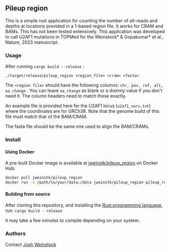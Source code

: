 ## Pileup region
This is a simple rust application for counting the number of alt-reads and depths at locations
provided in a 1-based region file. It works for CRAM and BAMs. This has not been tested extensively. 
This application was developed to call U2AF1 mutations in TOPMed for the 
Weinstock* & Gopakumar* et al., Nature, 2023 manuscript. 

### Usage

After running `cargo build --release` :

`./target/release/pileup_region <region_file> <cram> <fasta> `

The `<region file>` should have the following columns: `chr, pos, ref, alt, aa_change` . You 
can leave `aa_change` as blank or a dummy value if you don't need it. The column headers need to
match these exactly. 

An example file is provided here for the U2AF1 locus (`u2af1_vars.txt`) where the 
coordinates are for GRCh38. Note that the genome build of this file must match that of the 
BAM/CRAM. 

The fasta file should be the same one used to align the BAM/CRAMs. 

### Install

#### Using Docker
A pre-built Docker image is available at [jweinstk/pileup_region](https://hub.docker.com/r/jweinstk/pileup_region) on Docker Hub:

```bash
docker pull jweinstk/pileup_region
docker run -v /path/to/your/data:/data jweinstk/pileup_region pileup_region <region_file> <cram> <fasta>
```

#### Building from source
After cloning this repository, and installing the [Rust programming language](https://www.rust-lang.org/tools/install), run:
`cargo build --release`

It may take a few minutes to compile depending on your system. 

### Authors
Contact [Josh Weinstock](https://github.com/weinstockj)

